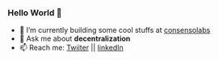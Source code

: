 ### Hello World 👋


- 🔭 I’m currently building some cool stuffs at [consensolabs](https://github.com/consensolabs)
- 💬 Ask me about **decentralization**
- 📫 Reach me: [Twiiter](https://twitter.com/rajkoshik) || [linkedIn](https://www.linkedin.com/in/koshikraj)
